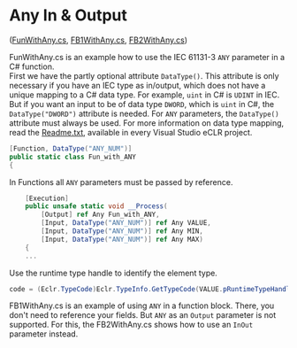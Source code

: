 # Any In & Output  
([FunWithAny.cs](FunWithAny.cs), [FB1WithAny.cs](FB1WithAny.cs), [FB2WithAny.cs](FB2WithAny.cs))

FunWithAny.cs is an example how to use the IEC 61131-3 `ANY` parameter in a C# function.  
First we have the partly optional attribute `DataType()`.
This attribute is only necessary if you have an IEC type as in/output,
which does not have a unique mapping to a C# data type.
For example, `uint` in C# is `UDINT` in IEC.
But if you want an input to be of data type  `DWORD`, which is `uint` in C#,
the `DataType("DWORD")` attribute is needed.
For `ANY` parameters, the `DataType()` attribute must always be used.
For more information on data type mapping, read the [Readme.txt](../Readme.txt),
available in every Visual Studio eCLR project.
```cs
[Function, DataType("ANY_NUM")]
public static class Fun_with_ANY
{
```

In Functions all `ANY` parameters must be passed by reference.
```cs
    [Execution]
    public unsafe static void __Process(
        [Output] ref Any Fun_with_ANY,
        [Input, DataType("ANY_NUM")] ref Any VALUE,
        [Input, DataType("ANY_NUM")] ref Any MIN,
        [Input, DataType("ANY_NUM")] ref Any MAX)
    {
    ...
```
Use the runtime type handle to identify the element type.

```cs
code = (Eclr.TypeCode)Eclr.TypeInfo.GetTypeCode(VALUE.pRuntimeTypeHandle);
```

FB1WithAny.cs is an example of using `ANY` in a function block. There, you don't need to reference your fields. 
But `ANY` as an `Output` parameter is not supported. For this, the FB2WithAny.cs shows how to use an `InOut` parameter instead.
